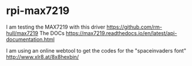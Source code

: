 # rpi-max7219

I am testing the MAX7219 with this driver https://github.com/rm-hull/max7219
The DOCs
https://max7219.readthedocs.io/en/latest/api-documentation.html

I am using an online webtool to get the codes for the "spaceinvaders font"
http://www.xlr8.at/8x8hexbin/
